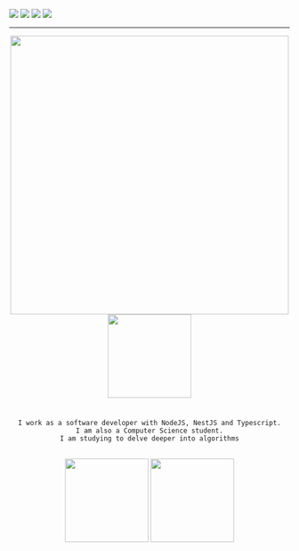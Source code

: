 <p>
  <a href="https://github.com/andersonzero0"><img src="https://img.shields.io/badge/GitHub-000000?style=for-the-badge&logo=github&logoColor=white"/></a>
  <a href="https://www.linkedin.com/in/andersonvianaa/"><img src="https://img.shields.io/badge/LinkedIn-000000?style=for-the-badge&logo=linkedin&logoColor=white"/></a>
  <a href="https://twitter.com/andersonn_dev"><img src="https://img.shields.io/badge/Twitter/X-000000?style=for-the-badge&logo=x&logoColor=white"/></a>
  <a href="https://dev.to/andersonzero0"><img src="https://img.shields.io/badge/DEV.TO-000000?style=for-the-badge&logo=dev.to&logoColor=white"/></a>
</p>

---

<div align="center">
  <img width="500px" align="center" src="https://github.com/fnky/fnky/raw/fnky/img/welcome-fire.gif"/> </br>
  <img height="150em" align="center" style="margin-bottom: 10px;" src="https://www.icegif.com/wp-content/uploads/2023/05/icegif-567.gif"/>

```

I work as a software developer with NodeJS, NestJS and Typescript.
I am also a Computer Science student.
I am studying to delve deeper into algorithms

```

</div>

##
<div align="center">
    <img height="150em" src="https://github-readme-stats-eosin-ten-54.vercel.app/api?username=andersonzero0&show_icons=true&&rank_icon=linux&include_all_commits=true&count_private=true&title_color=FFF&text_color=FFF&icon_color=FFF&bg_color=151B23&hide_title=true"/>
    <img height="150em" src="https://github-readme-stats-eosin-ten-54.vercel.app/api/top-langs/?username=andersonzero0&layout=compact&langs_count=6&title_color=FFF&text_color=FFF&bg_color=151B23">
</div>

##

 <div> 
  
<!--![Snake animation](https://github.com/andersonzero0/andersonzero0/blob/output/github-contribution-grid-snake.svg)!-->
   
</div>
